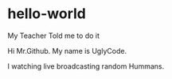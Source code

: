 # hello-world
My Teacher Told me to do it

Hi Mr.Github. My name is UglyCode.

I watching live broadcasting random Hummans.

